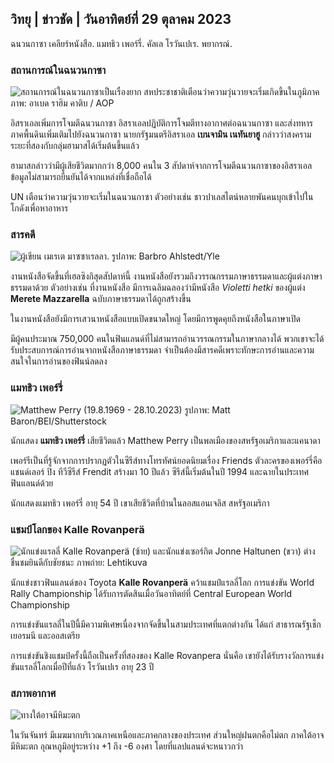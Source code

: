 ## วิทยุ \| ข่าวชัด \| วันอาทิตย์ที่ 29 ตุลาคม 2023

ฉนวนกาซา เคลียร์หนังสือ. แมทธิว เพอร์รี่. คัลเล โรวันเปเร. พยากรณ์.

### สถานการณ์ในฉนวนกาซา

![สถานการณ์ในฉนวนกาซาเป็นเรื่องยาก สหประชาชาติเตือนว่าความวุ่นวายจะเริ่มเกิดขึ้นในภูมิภาค ภาพ: อาเบด ราฮิม คาติบ / AOP](https://images.cdn.yle.fi/image/upload/c_crop,h_3780,w_6720,x_0,y_700/ar_1.7777777777777777,c_fill,g_faces,h_675,w_1200/dpr_1.0/q_auto:eco/f_auto/fl_lossy/v1698587757/39-1192921653e641fc4a70)

อิสราเอลเพิ่มการโจมตีฉนวนกาซา อิสราเอลปฏิบัติการโจมตีทางอากาศต่อฉนวนกาซา และส่งทหารภาคพื้นดินเพิ่มเติมไปยังฉนวนกาซา นายกรัฐมนตรีอิสราเอล **เบนจามิน เนทันยาฮู** กล่าวว่าสงครามระยะที่สองกับกลุ่มฮามาสได้เริ่มต้นขึ้นแล้ว

ฮามาสกล่าวว่ามีผู้เสียชีวิตมากกว่า 8,000 คนใน 3 สัปดาห์จากการโจมตีฉนวนกาซาของอิสราเอล ข้อมูลไม่สามารถยืนยันได้จากแหล่งที่เชื่อถือได้

UN เตือนว่าความวุ่นวายจะเริ่มในฉนวนกาซา ตัวอย่างเช่น ชาวปาเลสไตน์หลายพันคนบุกเข้าไปในโกดังเพื่อหาอาหาร

### สารคดี

![ผู้เขียน เมเรเต มาซซาเรลลา. รูปภาพ: Barbro Ahlstedt/Yle](https://images.cdn.yle.fi/image/upload/c_crop,h_3159,w_5616,x_0,y_0/ar_1.7777777777777777,c_fill,g_faces,h_675,w_1200/dpr_1.0/q_auto:eco/f_auto/fl_lossy/v1620995152/39-806292609e6be113e02)

งานหนังสือจัดขึ้นที่เฮลซิงกิสุดสัปดาห์นี้ งานหนังสือยังรวมถึงวรรณกรรมภาษาธรรมดาและผู้แต่งภาษาธรรมดาด้วย ตัวอย่างเช่น ที่งานหนังสือ มีการเฉลิมฉลองว่ามีหนังสือ *Violetti hetki* ของผู้แต่ง **Merete Mazzarella** ฉบับภาษาธรรมดาได้ถูกสร้างขึ้น

ในงานหนังสือยังมีการเสวนาหนังสือแบบเปิดขนาดใหญ่ โดยมีการพูดคุยถึงหนังสือในภาษาเปิด

มีผู้คนประมาณ 750,000 คนในฟินแลนด์ที่ไม่สามารถอ่านวรรณกรรมในภาษากลางได้ พวกเขาจะได้รับประสบการณ์การอ่านจากหนังสือภาษาธรรมดา จำเป็นต้องมีสารคดีเพราะทักษะการอ่านและความสนใจในการอ่านของฟินน์ลดลง

### แมทธิว เพอร์รี่

![Matthew Perry (19.8.1969 - 28.10.2023) รูปภาพ: Matt Baron/BEI/Shutterstock](https://images.cdn.yle.fi/image/upload/c_crop,h_2329,w_4141,x_0,y_54/ar_1.7777777777777777,c_fill,g_faces,h_675,w_1200/dpr_1.0/q_auto:eco/f_auto/fl_lossy/v1698579698/39-1192810653dd4bb051f5)

นักแสดง **แมทธิว เพอร์รี่** เสียชีวิตแล้ว Matthew Perry เป็นพลเมืองของสหรัฐอเมริกาและแคนาดา

เพอร์รีเป็นที่รู้จักจากการปรากฏตัวในซีรีส์ทางโทรทัศน์ยอดนิยมเรื่อง Friends ตัวละครของเพอร์รี่คือแชนด์เลอร์ ปิง ทีวีซีรีส์ Frendit สร้างมา 10 ปีแล้ว ซีรีส์นี้เริ่มต้นในปี 1994 และฉายในประเทศฟินแลนด์ด้วย

นักแสดงแมทธิว เพอร์รี่ อายุ 54 ปี เขาเสียชีวิตที่บ้านในลอสแอนเจลิส สหรัฐอเมริกา

### แชมป์โลกของ Kalle Rovanperä

![นักแข่งแรลลี่ Kalle Rovanperä (ซ้าย) และนักแข่งเซอร์กิต Jonne Haltunen (ขวา) ต่างชื่นชมยินดีกับชัยชนะ ภาพถ่าย: Lehtikuva](https://images.cdn.yle.fi/image/upload/c_crop,h_2406,w_4278,x_0,y_445/ar_1.777777777777777,c_fill,g_faces,h_675,w_1200/dpr_1.0/q_auto:eco/f_auto/fl_lossy/v1698587806/39-1192922653e645d852bc)

นักแข่งชาวฟินแลนด์ของ Toyota **Kalle Rovanperä** คว้าแชมป์แรลลี่โลก การแข่งขัน World Rally Championship ได้รับการตัดสินเมื่อวันอาทิตย์ที่ Central European World Championship

การแข่งขันแรลลี่ในปีนี้มีความพิเศษเนื่องจากจัดขึ้นในสามประเทศที่แตกต่างกัน ได้แก่ สาธารณรัฐเช็ก เยอรมนี และออสเตรีย

การแข่งขันชิงแชมป์ครั้งนี้ถือเป็นครั้งที่สองของ Kalle Rovanpera นั่นคือ เขายังได้รับรางวัลการแข่งขันแรลลี่โลกเมื่อปีที่แล้ว โรวันเปเร อายุ 23 ปี

### สภาพอากาศ

![ทางใต้อาจมีหิมะตก](https://images.cdn.yle.fi/image/upload/c_crop,h_1080,w_1919,x_0,y_0/ar_1.7777777777777777,c_fill,g_faces,h_675,w_1200/dpr_1.0/q_auto:eco/f_auto/fl_lossy/v1698594490/39-1192967653e7ea05e07b)

ในวันจันทร์ มีเมฆมากบริเวณภาคเหนือและภาคกลางของประเทศ ส่วนใหญ่ฝนตกคือไม่ตก ภาคใต้อาจมีหิมะตก อุณหภูมิอยู่ระหว่าง +1 ถึง -6 องศา โดยที่แลปแลนด์จะหนาวกว่า